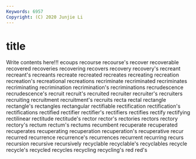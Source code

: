 ```yaml
---
Keywords: 6957
Copyright: (C) 2020 Junjie Li
---
```


# title

Write contents here!!!
ecoups 
recourse 
recourse's
recover 
recoverable 
recovered 
recoveries 
recovering 
recovers 
recovery 
recovery's 
recreant 
recreant's
recreants 
recreate 
recreated 
recreates 
recreating 
recreation 
recreation's 
recreational 
recreations 
recriminate
recriminated 
recriminates 
recriminating 
recrimination 
recrimination's 
recriminations 
recrudescence 
recrudescence's 
recruit 
recruit's
recruited 
recruiter 
recruiter's 
recruiters 
recruiting 
recruitment 
recruitment's 
recruits 
recta 
rectal
rectangle 
rectangle's 
rectangles 
rectangular 
rectifiable 
rectification 
rectification's 
rectifications 
rectified 
rectifier
rectifier's 
rectifiers 
rectifies 
rectify 
rectifying 
rectilinear 
rectitude 
rectitude's 
rector 
rector's
rectories 
rectors 
rectory 
rectory's 
rectum 
rectum's 
rectums 
recumbent 
recuperate 
recuperated
recuperates 
recuperating 
recuperation 
recuperation's 
recuperative 
recur 
recurred 
recurrence 
recurrence's 
recurrences
recurrent 
recurring 
recurs 
recursion 
recursive 
recursively 
recyclable 
recyclable's 
recyclables 
recycle
recycle's 
recycled 
recycles 
recycling 
recycling's 
red 
red's 
